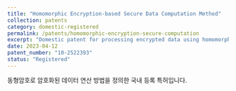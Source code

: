 ```yaml
---
title: "Homomorphic Encryption-based Secure Data Computation Method"
collection: patents
category: domestic-registered
permalink: /patents/homomorphic-encryption-secure-computation
excerpt: "Domestic patent for processing encrypted data using homomorphic techniques."
date: 2023-04-12
patent_number: "10-2522393"
status: "Registered"
---
```


동형암호로 암호화된 데이터 연산 방법을 정의한 국내 등록 특허입니다.
